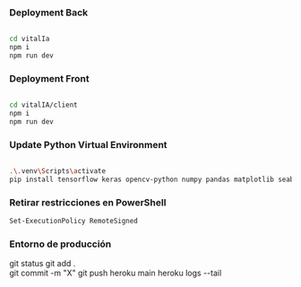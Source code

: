 
### Deployment Back

```sh

cd vitalIa
npm i
npm run dev
```

### Deployment Front

```sh

cd vitalIA/client
npm i
npm run dev
```

### Update Python Virtual Environment 
```sh

.\.venv\Scripts\activate
pip install tensorflow keras opencv-python numpy pandas matplotlib seaborn pydrive sys  
```

### Retirar restricciones en PowerShell
```sh
Set-ExecutionPolicy RemoteSigned
```

### Entorno de producción 
git status
git add .  
git commit -m "X"
git push heroku main
heroku logs --tail
